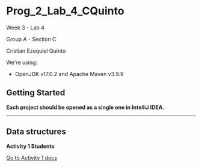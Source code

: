 # Prog_2_Lab_4_CQuinto

Week 3 - Lab 4

Group A - Section C

Cristian Ezequiel Quinto

We're using:

* OpenJDK v17.0.2 and Apache Maven v3.9.9

## Getting Started

**Each project should be opened as a single one in IntelliJ IDEA.**

---

## Data structures

**Activity 1 Students**

[Go to Activity 1 docs](./act1-students/README.md)